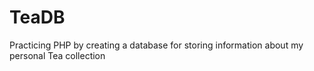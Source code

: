 # TeaDB
Practicing PHP by creating a database for storing information about my personal Tea collection
